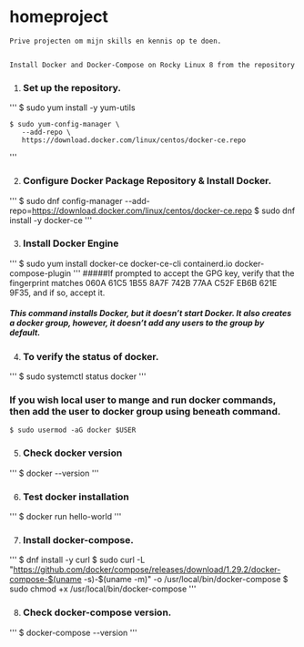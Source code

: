 # homeproject
    Prive projecten om mijn skills en kennis op te doen.


    Install Docker and Docker-Compose on Rocky Linux 8 from the repository

 1.  ### Set up the repository.
 '''
    $ sudo yum install -y yum-utils
 
 
    $ sudo yum-config-manager \
       --add-repo \
       https://download.docker.com/linux/centos/docker-ce.repo
 '''

  2. ### Configure Docker Package Repository & Install Docker.
'''
    $ sudo dnf config-manager --add-repo=https://download.docker.com/linux/centos/docker-ce.repo
    $ sudo dnf install -y docker-ce
 '''

  3. ### Install Docker Engine
'''
    $ sudo yum install docker-ce docker-ce-cli containerd.io docker-compose-plugin
'''
   #####If prompted to accept the GPG key, verify that the fingerprint matches 060A 61C5 1B55 8A7F 742B 77AA C52F EB6B 621E 9F35, and if so, accept it.
   ##### This command installs Docker, but it doesn’t start Docker. It also creates a docker group, however, it doesn’t add any users to the group by default.

  4. ### To verify the status of docker.
'''
    $ sudo systemctl status docker 
'''

   ### If you wish local user to mange and run docker commands, then add the user to docker group using beneath command.
    $ sudo usermod -aG docker $USER

 5. ### Check docker version
 '''
    $ docker --version
 '''

  6. ### Test docker installation
  '''
    $ docker run hello-world
  ''' 

  7. ### Install docker-compose.
  '''
    $ dnf install -y curl
    $ sudo curl -L "https://github.com/docker/compose/releases/download/1.29.2/docker-compose-$(uname -s)-$(uname -m)" -o /usr/local/bin/docker-compose
    $ sudo chmod +x /usr/local/bin/docker-compose
   ''' 

   8. ### Check docker-compose version.
   '''
    $ docker-compose --version
   ''' 

